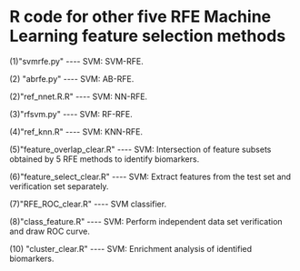 # R code for other five **RFE** Machine Learning feature selection methods

(1)"svmrfe.py" ---- SVM: SVM-RFE.

(2) "abrfe.py" ---- SVM: AB-RFE.

(2)"ref_nnet.R.R" ---- SVM: NN-RFE.

(3)"rfsvm.py" ---- SVM: RF-RFE.

(4)"ref_knn.R" ---- SVM: KNN-RFE.

(5)"feature_overlap_clear.R" ---- SVM: Intersection of feature subsets obtained by 5 RFE methods to identify biomarkers.

(6)"feature_select_clear.R" ---- SVM: Extract features from the test set and verification set separately.

(7)"RFE_ROC_clear.R" ---- SVM classifier.

(8)"class_feature.R" ---- SVM: Perform independent data set verification and draw ROC curve.

(10) "cluster_clear.R" ---- SVM: Enrichment analysis of identified biomarkers.
